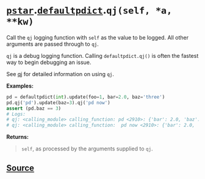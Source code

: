 # [`pstar`](./pstar.md).[`defaultpdict`](./pstar_defaultpdict.md).`qj(self, *a, **kw)`

Call the `qj` logging function with `self` as the value to be logged. All other arguments are passed through to `qj`.

`qj` is a debug logging function. Calling `defaultpdict.qj()` is often the fastest way
to begin debugging an issue.

See [qj](https://github.com/iansf/qj) for detailed information on using `qj`.

**Examples:**
```python
pd = defaultpdict(int).update(foo=1, bar=2.0, baz='three')
pd.qj('pd').update(baz=3).qj('pd now')
assert (pd.baz == 3)
# Logs:
# qj: <calling_module> calling_function: pd <2910>: {'bar': 2.0, 'baz': 'three', 'foo': 1}
# qj: <calling_module> calling_function:  pd now <2910>: {'bar': 2.0, 'baz': 3, 'foo': 1}
```

**Returns:**

>    `self`, as processed by the arguments supplied to `qj`.



## [Source](../pstar/pstar.py#L828-L851)